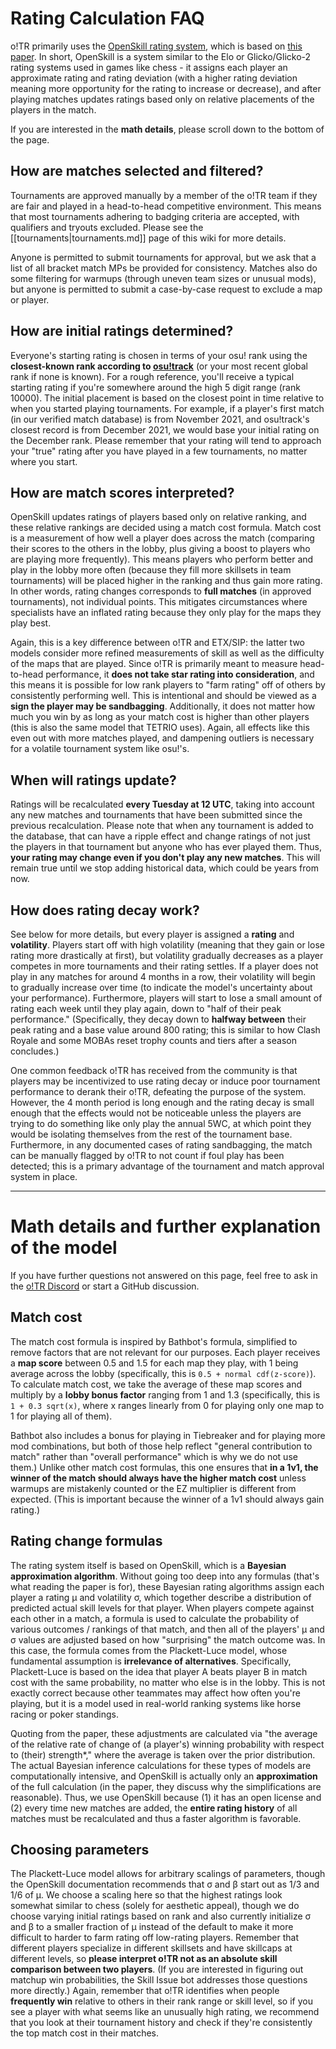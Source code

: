# Rating Calculation FAQ

o!TR primarily uses the [OpenSkill rating system](https://openskill.me/en/stable/index.html), which is based on [this paper](https://jmlr.csail.mit.edu/papers/volume12/weng11a/weng11a.pdf). In short, OpenSkill is a system similar to the Elo or Glicko/Glicko-2 rating systems used in games like chess - it assigns each player an approximate rating and rating deviation (with a higher rating deviation meaning more opportunity for the rating to increase or decrease), and after playing matches updates ratings based only on relative placements of the players in the match.

If you are interested in the **math details**, please scroll down to the bottom of the page.

## How are matches selected and filtered?
Tournaments are approved manually by a member of the o!TR team if they are fair and played in a head-to-head competitive environment. This means that most tournaments adhering to badging criteria are accepted, with qualifiers and tryouts excluded. Please see the [[tournaments|tournaments.md]] page of this wiki for more details.

Anyone is permitted to submit tournaments for approval, but we ask that a list of all bracket match MPs be provided for consistency. Matches also do some filtering for warmups (through uneven team sizes or unusual mods), but anyone is permitted to submit a case-by-case request to exclude a map or player.

## How are initial ratings determined? 
Everyone's starting rating is chosen in terms of your osu! rank using the **closest-known rank according to [osu!track](https://github.com/Ameobea/osutrack-api)** (or your most recent global rank if none is known). For a rough reference, you'll receive a typical starting rating if you're somewhere around the high 5 digit range (rank 10000). The initial placement is based on the closest point in time relative to when you started playing tournaments. For example, if a player's first match (in our verified match database) is from November 2021, and osu!track's closest record is from December 2021, we would base your initial rating on the December rank. Please remember that your rating will tend to approach your "true" rating after you have played in a few tournaments, no matter where you start.

## How are match scores interpreted?
OpenSkill updates ratings of players based only on relative ranking, and these relative rankings are decided using a match cost formula. Match cost is a measurement of how well a player does across the match (comparing their scores to the others in the lobby, plus giving a boost to players who are playing more frequently). This means players who perform better and play in the lobby more often (because they fill more skillsets in team tournaments) will be placed higher in the ranking and thus gain more rating. In other words, rating changes corresponds to **full matches** (in approved tournaments), not individual points. This mitigates circumstances where specialists have an inflated rating because they only play for the maps they play best.

Again, this is a key difference between o!TR and ETX/SIP: the latter two models consider more refined measurements of skill as well as the difficulty of the maps that are played. Since o!TR is primarily meant to measure head-to-head performance, it **does not take star rating into consideration**, and this means it is possible for low rank players to "farm rating" off of others by consistently performing well. This is intentional and should be viewed as a **sign the player may be sandbagging**. Additionally, it does not matter how much you win by as long as your match cost is higher than other players (this is also the same model that TETRIO uses). Again, all effects like this even out with more matches played, and dampening outliers is necessary for a volatile tournament system like osu!'s.

## When will ratings update?
Ratings will be recalculated **every Tuesday at 12 UTC**, taking into account any new matches and tournaments that have been submitted since the previous recalculation. Please note that when any tournament is added to the database, that can have a ripple effect and change ratings of not just the players in that tournament but anyone who has ever played them. Thus, **your rating may change even if you don't play any new matches**. This will remain true until we stop adding historical data, which could be years from now.

## How does rating decay work?
See below for more details, but every player is assigned a **rating** and **volatility**. Players start off with high volatility (meaning that they gain or lose rating more drastically at first), but volatility gradually decreases as a player competes in more tournaments and their rating settles. If a player does not play in any matches for around 4 months in a row, their volatility will begin to gradually increase over time (to indicate the model's uncertainty about your performance). Furthermore, players will start to lose a small amount of rating each week until they play again, down to "half of their peak performance." (Specifically, they decay down to **halfway between** their peak rating and a base value around 800 rating; this is similar to how Clash Royale and some MOBAs reset trophy counts and tiers after a season concludes.)

One common feedback o!TR has received from the community is that players may be incentivized to use rating decay or induce poor tournament performance to derank their o!TR, defeating the purpose of the system. However, the 4 month period is long enough and the rating decay is small enough that the effects would not be noticeable unless the players are trying to do something like only play the annual 5WC, at which point they would be isolating themselves from the rest of the tournament base. Furthermore, in any documented cases of rating sandbagging, the match can be manually flagged by o!TR to not count if foul play has been detected; this is a primary advantage of the tournament and match approval system in place.

---

# Math details and further explanation of the model

If you have further questions not answered on this page, feel free to ask in the [o!TR Discord](https://discord.gg/R53AwX2tJA) or start a GitHub discussion.

## Match cost
The match cost formula is inspired by Bathbot's formula, simplified to remove factors that are not relevant for our purposes. Each player receives a **map score** between 0.5 and 1.5 for each map they play, with 1 being average across the lobby (specifically, this is `0.5 + normal cdf(z-score)`). To calculate match cost, we take the average of these map scores and multiply by a **lobby bonus factor** ranging from 1 and 1.3 (specifically, this is `1 + 0.3 sqrt(x)`, where x ranges linearly from 0 for playing only one map to 1 for playing all of them). 

Bathbot also includes a bonus for playing in Tiebreaker and for playing more mod combinations, but both of those help reflect "general contribution to match" rather than "overall performance" which is why we do not use them.) Unlike other match cost formulas, this one ensures that **in a 1v1, the winner of the match should always have the higher match cost** unless warmups are mistakenly counted or the EZ multiplier is different from expected. (This is important because the winner of a 1v1 should always gain rating.)

## Rating change formulas
The rating system itself is based on OpenSkill, which is a **Bayesian approximation algorithm**. Without going too deep into any formulas (that's what reading the paper is for), these Bayesian rating algorithms assign each player a rating μ and volatility σ, which together describe a distribution of predicted actual skill levels for that player. When players compete against each other in a match, a formula is used to calculate the probability of various outcomes / rankings of that match, and then all of the players' μ and σ values are adjusted based on how "surprising" the match outcome was. In this case, the formula comes from the Plackett-Luce model, whose fundamental assumption is **irrelevance of alternatives**. Specifically, Plackett-Luce is based on the idea that player A beats player B in match cost with the same probability, no matter who else is in the lobby. This is not exactly correct because other teammates may affect how often you're playing, but it is a model used in real-world ranking systems like horse racing or poker standings.

Quoting from the paper, these adjustments are calculated via "the average of the relative rate of change of (a player's) winning probability with respect to (their) strength*," where the average is taken over the prior distribution. The actual Bayesian inference calculations for these types of models are computationally intensive, and OpenSkill is actually only an **approximation** of the full calculation (in the paper, they discuss why the simplifications are reasonable). Thus, we use OpenSkill because (1) it has an open license and (2) every time new matches are added, the **entire rating history** of all matches must be recalculated and thus a faster algorithm is favorable.

## Choosing parameters
The Plackett-Luce model allows for arbitrary scalings of parameters, though the OpenSkill documentation recommends that σ and β start out as 1/3 and 1/6 of μ. We choose a scaling here so that the highest ratings look somewhat similar to chess (solely for aesthetic appeal), though we do choose varying initial ratings based on rank and also currently initialize σ and β to a smaller fraction of μ instead of the default to make it more difficult to harder to farm rating off low-rating players. Remember that different players specialize in different skillsets and have skillcaps at different levels, so **please interpret o!TR not as an absolute skill comparison between two players**. (If you are interested in figuring out matchup win probabilities, the Skill Issue bot addresses those questions more directly.) Again, remember that o!TR identifies when people **frequently win** relative to others in their rank range or skill level, so if you see a player with what seems like an unusually high rating, we recommend that you look at their tournament history and check if they're consistently the top match cost in their matches.